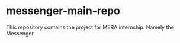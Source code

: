 messenger-main-repo
===================

This repository contains the project for MERA internship. Namely the Messenger